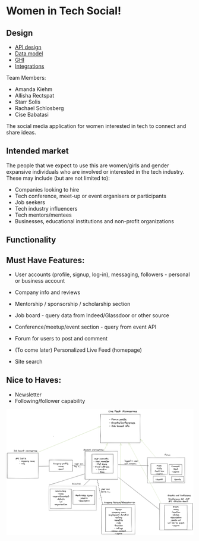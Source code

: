 # Women in Tech Social!

## Design

* [API design](docs/apis.md)
* [Data model](docs/data-model.md)
* [GHI](docs/ghi.md)
* [Integrations](docs/integrations.md)

Team Members:
* Amanda Kiehm
* Allisha Rectspat
* Starr Solis
* Rachael Schlosberg
* Cise Babatasi

The social media application for women interested in tech to connect and share ideas.

## Intended market

The people that we expect to use this are
women/girls and gender expansive individuals who are involved or interested in the tech industry. 
These may include (but are not limited to):

* Companies looking to hire
* Tech conference, meet-up or event organisers or participants
* Job seekers
* Tech industry influencers
* Tech mentors/mentees
* Businesses, educational institutions and non-profit organizations

## Functionality

## Must Have Features:
* User accounts (profile, signup, log-in), messaging, followers - personal or business account
* Company info and reviews
* Mentorship / sponsorship / scholarship section
* Job board - query data from Indeed/Glassdoor or other source
* Conference/meetup/event section - query from event API
* Forum for users to post and comment

* (To come later) Personalized Live Feed (homepage) 
* Site search

## Nice to Haves: 
* Newsletter
* Following/follower capability


![Image](WiTSocial_DDD.png)